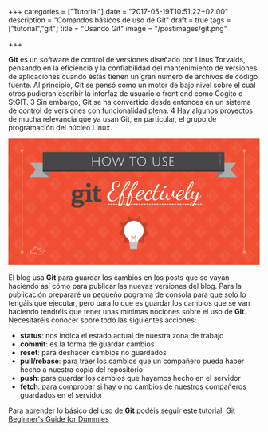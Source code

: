 +++
categories = ["Tutorial"]
date = "2017-05-19T10:51:22+02:00"
description = "Comandos básicos de uso de Git"
draft = true
tags = ["tutorial","git"]
title = "Usando Git"
image = "/postimages/git.png"

+++

**Git** es un software de control de versiones diseñado por Linus Torvalds, pensando en la eficiencia y la
confiabilidad del mantenimiento de versiones de aplicaciones cuando éstas tienen un gran número de archivos
de código fuente. Al principio, Git se pensó como un motor de bajo nivel sobre el cual otros pudieran escribir
la interfaz de usuario o front end como Cogito o StGIT. 3 Sin embargo, Git se ha convertido desde entonces en
un sistema de control de versiones con funcionalidad plena. 4 Hay algunos proyectos de mucha relevancia que
ya usan Git, en particular, el grupo de programación del núcleo Linux.

![Cómo usar Git](/postimages/git.png)

El blog usa **Git** para guardar los cambios en los posts que se vayan haciendo así cómo para publicar las nuevas
versiones del blog. Para la publicación prepararé un pequeño pograma de consola para que solo lo tengáis que ejecutar,
pero para lo que es guardar los cambios que se van haciendo tendréis que tener unas mínimas nociones sobre el uso de **Git**.
Necesitaréis conocer sobre todo las siguientes acciones:

- **status**: nos indica el estado actual de nuestra zona de trabajo
- **commit**: es la forma de guardar cambios
- **reset**: para deshacer cambios no guardados
- **pull/rebase**: para traer los cambios que un compañero pueda haber hecho a nuestra copia del repositorio
- **push**: para guardar los cambios que hayamos hecho en el servidor
- **fetch**: para comprobar si hay o no cambios de nuestros compañeros guardados en el servidor

Para aprender lo básico del uso de **Git** podéis seguir este tutorial: [Git Beginner's Guide for Dummies](https://backlogtool.com/git-guide/en/)
